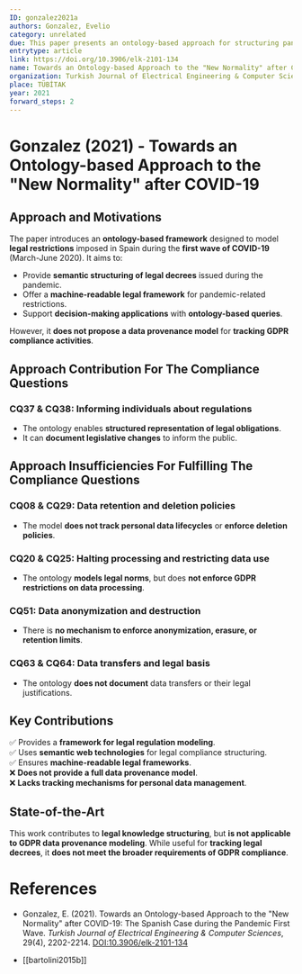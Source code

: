 ```yaml
---
ID: gonzalez2021a
authors: Gonzalez, Evelio
category: unrelated
due: This paper presents an ontology-based approach for structuring pandemic-related legal regulations in Spain. However, it does not propose a data provenance model for GDPR obligations, nor does it address compliance-related data management. The approach is not applicable to the broader GDPR compliance questions.
entrytype: article
link: https://doi.org/10.3906/elk-2101-134
name: Towards an Ontology-based Approach to the "New Normality" after COVID-19
organization: Turkish Journal of Electrical Engineering & Computer Sciences
place: TÜBİTAK
year: 2021
forward_steps: 2
---
```


# Gonzalez (2021) - Towards an Ontology-based Approach to the "New Normality" after COVID-19

## Approach and Motivations

The paper introduces an **ontology-based framework** designed to model **legal restrictions** imposed in Spain during the **first wave of COVID-19** (March-June 2020). It aims to:

- Provide **semantic structuring of legal decrees** issued during the pandemic.  
- Offer a **machine-readable legal framework** for pandemic-related restrictions.  
- Support **decision-making applications** with **ontology-based queries**.  

However, it **does not propose a data provenance model** for **tracking GDPR compliance activities**.

## Approach Contribution For The Compliance Questions

### **CQ37 & CQ38: Informing individuals about regulations**
- The ontology enables **structured representation of legal obligations**.  
- It can **document legislative changes** to inform the public.

## Approach Insufficiencies For Fulfilling The Compliance Questions

### **CQ08 & CQ29: Data retention and deletion policies**
- The model **does not track personal data lifecycles** or **enforce deletion policies**.

### **CQ20 & CQ25: Halting processing and restricting data use**
- The ontology **models legal norms**, but does **not enforce GDPR restrictions on data processing**.

### **CQ51: Data anonymization and destruction**
- There is **no mechanism to enforce anonymization, erasure, or retention limits**.

### **CQ63 & CQ64: Data transfers and legal basis**
- The ontology **does not document** data transfers or their legal justifications.

## Key Contributions

✅ Provides a **framework for legal regulation modeling**.  
✅ Uses **semantic web technologies** for legal compliance structuring.  
✅ Ensures **machine-readable legal frameworks**.  
❌ **Does not provide a full data provenance model**.  
❌ **Lacks tracking mechanisms for personal data management**.  

## State-of-the-Art

This work contributes to **legal knowledge structuring**, but **is not applicable to GDPR data provenance modeling**. While useful for **tracking legal decrees**, it **does not meet the broader requirements of GDPR compliance**.

# References

- Gonzalez, E. (2021). Towards an Ontology-based Approach to the "New Normality" after COVID-19: The Spanish Case during the Pandemic First Wave. *Turkish Journal of Electrical Engineering & Computer Sciences*, 29(4), 2202-2214. [DOI:10.3906/elk-2101-134](https://doi.org/10.3906/elk-2101-134)

- [[bartolini2015b]]